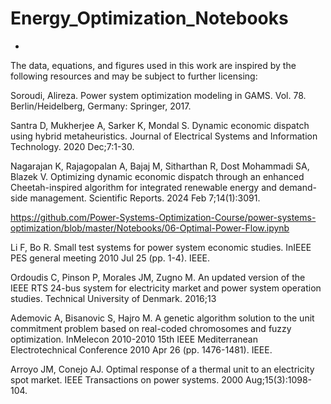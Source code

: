 # Energy_Optimization_Notebooks
-

The data, equations, and figures used in this work are inspired by the following resources and may be subject to further licensing:

Soroudi, Alireza. Power system optimization modeling in GAMS. Vol. 78. Berlin/Heidelberg, Germany: Springer, 2017.

Santra D, Mukherjee A, Sarker K, Mondal S. Dynamic economic dispatch using hybrid metaheuristics. Journal of Electrical Systems and Information Technology. 2020 Dec;7:1-30.

Nagarajan K, Rajagopalan A, Bajaj M, Sitharthan R, Dost Mohammadi SA, Blazek V. Optimizing dynamic economic dispatch through an enhanced Cheetah-inspired algorithm for integrated renewable energy and demand-side management. Scientific Reports. 2024 Feb 7;14(1):3091.

https://github.com/Power-Systems-Optimization-Course/power-systems-optimization/blob/master/Notebooks/06-Optimal-Power-Flow.ipynb

Li F, Bo R. Small test systems for power system economic studies. InIEEE PES general meeting 2010 Jul 25 (pp. 1-4). IEEE.

Ordoudis C, Pinson P, Morales JM, Zugno M. An updated version of the IEEE RTS 24-bus system for electricity market and power system operation studies. Technical University of Denmark. 2016;13

Ademovic A, Bisanovic S, Hajro M. A genetic algorithm solution to the unit commitment problem based on real-coded chromosomes and fuzzy optimization. InMelecon 2010-2010 15th IEEE Mediterranean Electrotechnical Conference 2010 Apr 26 (pp. 1476-1481). IEEE.

Arroyo JM, Conejo AJ. Optimal response of a thermal unit to an electricity spot market. IEEE Transactions on power systems. 2000 Aug;15(3):1098-104.

